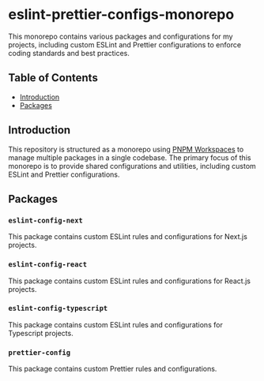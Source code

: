 # eslint-prettier-configs-monorepo

This monorepo contains various packages and configurations for my projects, including custom ESLint and Prettier configurations to enforce coding standards and best practices.

## Table of Contents

- [Introduction](#introduction)
- [Packages](#packages)

## Introduction

This repository is structured as a monorepo using [PNPM Workspaces](https://pnpm.io/workspaces) to manage multiple packages in a single codebase. The primary focus of this monorepo is to provide shared configurations and utilities, including custom ESLint and Prettier configurations.

## Packages

### `eslint-config-next`

This package contains custom ESLint rules and configurations for Next.js projects.

### `eslint-config-react`

This package contains custom ESLint rules and configurations for React.js projects.

### `eslint-config-typescript`

This package contains custom ESLint rules and configurations for Typescript projects.

### `prettier-config`

This package contains custom Prettier rules and configurations.